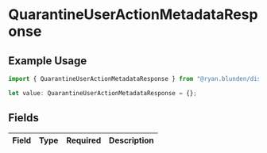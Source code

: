 # QuarantineUserActionMetadataResponse

## Example Usage

```typescript
import { QuarantineUserActionMetadataResponse } from "@ryan.blunden/discord/models/components";

let value: QuarantineUserActionMetadataResponse = {};
```

## Fields

| Field       | Type        | Required    | Description |
| ----------- | ----------- | ----------- | ----------- |